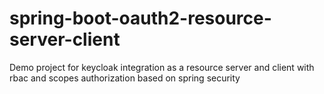 # spring-boot-oauth2-resource-server-client
Demo project for keycloak integration as a resource server and client with rbac and scopes authorization based on spring security
